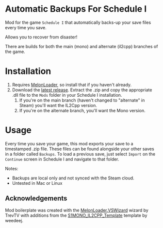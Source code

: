 # Automatic Backups For Schedule I
Mod for the game `Schedule I` that automatically backs-up your save files every time you save.  
  
Allows you to recover from disaster!
  

There are builds for both the main (mono) and alternate (il2cpp) branches of the game.
  
# Installation
1. Requires [MelonLoader](https://melonwiki.xyz/), so install that if you haven't already.
1. Download the [latest release](https://github.com/coderTrevor/Automatic_Backups/releases/latest). Extract the .zip and copy the appropriate .dll file to the `Mods` folder in your Schedule I installation.
	1. If you're on the main branch (haven't changed to "alternate" in Steam) you'll want the IL2Cpp version.
	1. If you're on the alternate branch, you'll want the Mono version.

# Usage
Every time you save your game, this mod exports your save to a timestamped .zip file.
These files can be found alongside your other saves in a folder called `Backups`. To load a previous save, just
select `Import` on the `Continue` screen in Schedule I and navigate to that folder.

Notes:
- Backups are local only and not synced with the Steam cloud.
- Untested in Mac or Linux
  
## Acknowledgements
Mod boilerplate was created with the [MelonLoader.VSWizard](https://github.com/TrevTV/MelonLoader.VSWizard) wizard by TrevTV with additions from the [S1MONO_IL2CPP_Template](https://github.com/weedeej/S1MONO_IL2CPP_Template) template by weedeej.